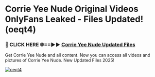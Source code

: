 # Corrie Yee Nude Original Videos 0nlyFans Leaked - Files Updated! (oeqt4)

<h3>🔴 CLICK HERE 🌐==►► <a href="https://tinyurl.com/5h6xmrr3" rel="nofollow">Corrie Yee Nude Updated Files</a></h3>

Get Corrie Yee Nude and all content. Now you can access all videos and pictures of Corrie Yee Nude. New Updated Files 2025!

[![oeqt4](https://i.imgur.com/KVD873Z.gif)](https://tinyurl.com/5h6xmrr3)
